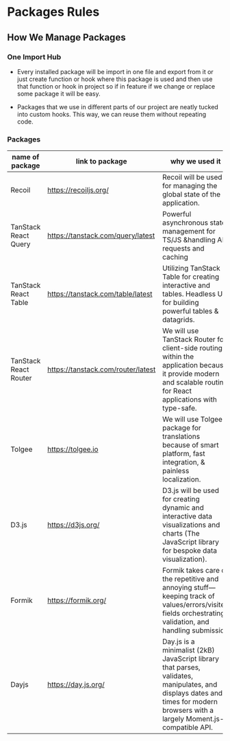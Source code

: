# Packages Rules

## How We Manage Packages

### One Import Hub

- Every installed package will be import in one file and export from it or just create function or hook where this package is used and then use that function or hook in project so if in feature if we change or replace some package it will be easy.

- Packages that we use in different parts of our project are neatly tucked into custom hooks. This way, we can reuse them without repeating code.

### Packages

| name of package      | link to package | why we used it     |
| ---                  | ---             | ---                |
| Recoil               | <https://recoiljs.org/> | Recoil will be used for managing the global state of the application. |
| TanStack React Query | <https://tanstack.com/query/latest> | Powerful asynchronous state management for TS/JS &handling API requests and caching |
| TanStack React Table | <https://tanstack.com/table/latest> | Utilizing TanStack Table for creating interactive and tables. Headless UI for building powerful tables & datagrids. |
| TanStack React Router| <https://tanstack.com/router/latest>| We will use TanStack Router for client-side routing within the application because it provide modern and scalable routing for React applications with type-safe. |
| Tolgee               | <https://tolgee.io> | We will use Tolgee package for translations because of smart platform, fast integration, & painless localization. |
| D3.js                | <https://d3js.org/> | D3.js will be used for creating dynamic and interactive data visualizations and charts (The JavaScript library for bespoke data visualization). |
| Formik               | <https://formik.org/> | Formik takes care of the repetitive and annoying stuff—keeping track of values/errors/visited fields orchestrating validation, and handling submission |
| Dayjs                | <https://day.js.org/> | Day.js is a minimalist (2kB) JavaScript library that parses, validates, manipulates, and displays dates and times for modern browsers with a largely Moment.js-compatible API. |

